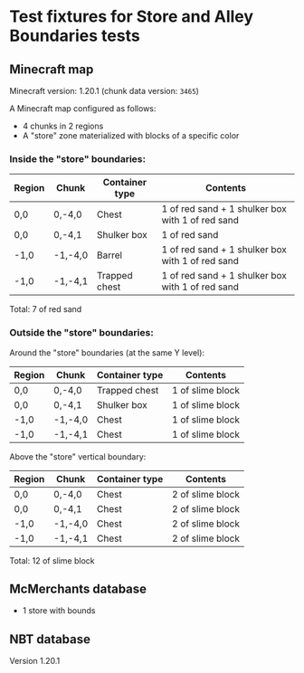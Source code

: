 ﻿# Test fixtures for Store and Alley Boundaries tests
## Minecraft map
Minecraft version: 1.20.1 (chunk data version: `3465`)

A Minecraft map configured as follows:
* 4 chunks in 2 regions
* A "store" zone materialized with blocks of a specific color

### Inside the "store" boundaries:

|Region|Chunk  |Container type|Contents                                        |
|------|-------|--------------|------------------------------------------------|
|0,0   |0,-4,0 |Chest         |1 of red sand + 1 shulker box with 1 of red sand|
|0,0   |0,-4,1 |Shulker box   |1 of red sand                                   |
|-1,0  |-1,-4,0|Barrel        |1 of red sand + 1 shulker box with 1 of red sand|
|-1,0  |-1,-4,1|Trapped chest |1 of red sand + 1 shulker box with 1 of red sand|

Total: 7 of red sand

### Outside the "store" boundaries:
Around the "store" boundaries (at the same Y level):

|Region|Chunk  |Container type|Contents        |
|------|-------|--------------|----------------|
|0,0   |0,-4,0 |Trapped chest |1 of slime block|
|0,0   |0,-4,1 |Shulker box   |1 of slime block|
|-1,0  |-1,-4,0|Chest         |1 of slime block|
|-1,0  |-1,-4,1|Chest         |1 of slime block|

Above the "store" vertical boundary:

|Region|Chunk  |Container type|Contents        |
|------|-------|--------------|----------------|
|0,0   |0,-4,0 |Chest         |2 of slime block|
|0,0   |0,-4,1 |Chest         |2 of slime block|
|-1,0  |-1,-4,0|Chest         |2 of slime block|
|-1,0  |-1,-4,1|Chest         |2 of slime block|

Total: 12 of slime block

## McMerchants database
* 1 store with bounds

## NBT database
Version 1.20.1